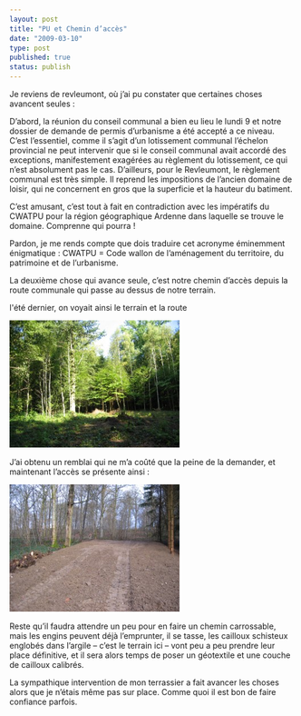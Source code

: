```yaml
---
layout: post
title: "PU et Chemin d’accès"
date: "2009-03-10"
type: post
published: true
status: publish
---
```


Je reviens de revleumont, où j’ai pu constater que certaines choses avancent seules :

D’abord, la réunion du conseil communal a bien eu lieu le lundi 9 et notre dossier de demande de permis d’urbanisme a été accepté a ce niveau. C’est l’essentiel, comme il s’agit d’un lotissement communal l’échelon provincial ne peut intervenir que si le conseil communal avait accordé des exceptions, manifestement exagérées au règlement du lotissement, ce qui n’est absolument pas le cas. D’ailleurs, pour le Revleumont, le règlement communal est très simple. Il reprend les impositions de l’ancien domaine de loisir, qui ne concernent en gros que la superficie et la hauteur du batiment.

C’est amusant, c’est tout à fait en contradiction avec les impératifs du CWATPU pour la région géographique Ardenne dans laquelle se trouve le domaine. Comprenne qui pourra !

Pardon, je me rends compte que dois traduire cet acronyme éminemment énigmatique : CWATPU = Code wallon de l’aménagement du territoire, du patrimoine et de l’urbanisme.

La deuxième chose qui avance seule, c’est notre chemin d’accès depuis la route communale qui passe au dessus de notre terrain.

l'été dernier, on voyait ainsi le terrain et la route

 ![img_0087](/images/2009/03/img_0087-300x224.jpg "img_0087") 

J’ai obtenu un remblai qui ne m’a coûté que la peine de la demander, et maintenant l’accès se présente ainsi :

 ![img_0001](/images/2009/03/img_0001-300x224.jpg "img_0001") 

Reste qu’il faudra attendre un peu pour en faire un chemin carrossable, mais les engins peuvent déjà l’emprunter, il se tasse, les cailloux schisteux englobés dans l’argile – c’est le terrain ici – vont peu a peu prendre leur place définitive, et il sera alors temps de poser un géotextile et une couche de cailloux calibrés.

La sympathique intervention de mon terrassier a fait avancer les choses alors que je n’étais même pas sur place. Comme quoi il est bon de faire confiance parfois.
